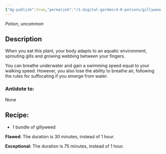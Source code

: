 ```yaml
---
{"dg-publish":true,"permalink":"/1-digital-garden/4-0-potions/gillyweed-ec/"}
---
```


*Potion, uncommon* 

## Description

When you eat this plant, your body adapts to an aquatic environment, sprouting gills and growing webbing between your fingers. 

You can breathe underwater and gain a swimming speed equal to your walking speed. However, you also lose the ability to breathe air, following the rules for suffocating if you emerge from water.

### Antidote to: 
None

## Recipe:

- 1 bundle of gillyweed

**Flawed**:
The duration is 30 minutes, instead of 1 hour.

**Exceptional:** 
The duration is 75 minutes, instead of 1 hour.
